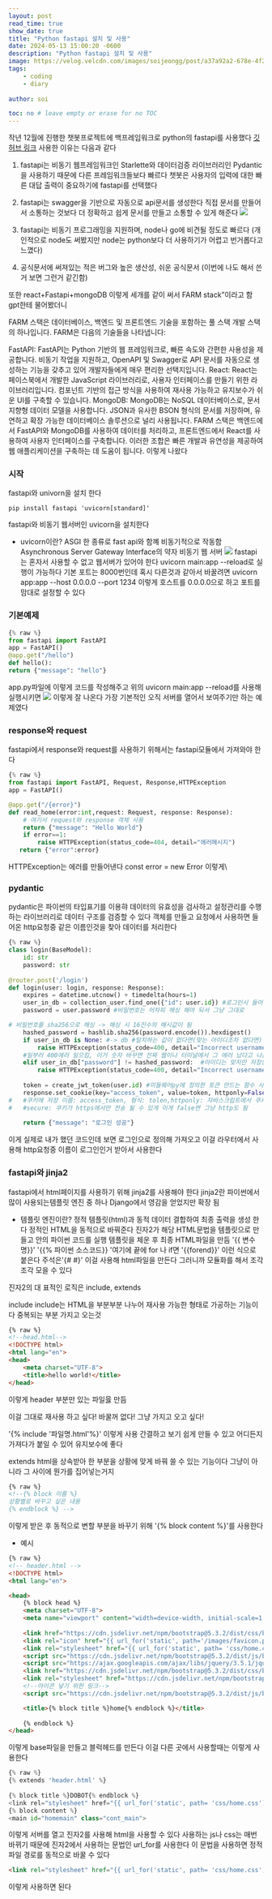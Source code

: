 ```yaml
---
layout: post
read_time: true
show_date: true
title: "Python fastapi 설치 및 사용"
date: 2024-05-13 15:00:20 -0600
description: "Python fastapi 설치 및 사용"
image: https://velog.velcdn.com/images/soijeongg/post/a37a92a2-678e-4f28-9162-248b6abeeaa6/image.png
tags: 
    - coding
    - diary
   
author: soi

toc: no # leave empty or erase for no TOC
---
```


작년 12월에 진행한 챗봇프로젝트에 백프레임워크로 python의 fastapi를 사용했다 
[깃허브 링크](https://github.com/2023-AISCHOOL-IOTA/D.O)
사용한 이유는 다음과 같다 
1. fastapi는 비동기 웹프레임워크인 Starlette와 데이터검증 라이브러리인 Pydantic을 사용하기 때문에 다른 프레임워크들보다 빠르다 
챗봇은 사용자의 입력에 대한 빠른 대답 출력이 중요하기에 fastapi를 선택했다 

2. fastapi는 swagger을 기반으로 자동으로 api문서를 생성한다 
직접 문서를 만들어서 소통하는 것보다 더 정확하고 쉽게 문서를 만들고 소통할 수 있게 해준다 
![](https://velog.velcdn.com/images/soijeongg/post/4f474cd9-4b5d-4df2-a4e7-04a548262cf8/image.png)

3. fastapi는 비동기 프로그래밍을 지원하며, node나 go에 비견될 정도로 빠르다 
(개인적으로 node도 써봤지만 node는 python보다 더 사용하기가 어렵고 번거롭다고 느꼈다)

4. 공식문서에 써져있는 적은 버그와 높은 생산성, 쉬운 공식문서 
(이번에 나도 해서 쓴거 보면 그런거 같긴함)

또한 react+Fastapi+mongoDB 이렇게 세개를 같이 써서 FARM stack”이라고 함
gpt한테 물어봤더니 

FARM 스택은 데이터베이스, 백엔드 및 프론트엔드 기술을 포함하는 풀 스택 개발 스택의 하나입니다. FARM은 다음의 기술들을 나타냅니다:

FastAPI: FastAPI는 Python 기반의 웹 프레임워크로, 빠른 속도와 간편한 사용성을 제공합니다. 비동기 작업을 지원하고, OpenAPI 및 Swagger로 API 문서를 자동으로 생성하는 기능을 갖추고 있어 개발자들에게 매우 편리한 선택지입니다.
React: React는 페이스북에서 개발한 JavaScript 라이브러리로, 사용자 인터페이스를 만들기 위한 라이브러리입니다. 컴포넌트 기반의 접근 방식을 사용하여 재사용 가능하고 유지보수가 쉬운 UI를 구축할 수 있습니다.
MongoDB: MongoDB는 NoSQL 데이터베이스로, 문서 지향형 데이터 모델을 사용합니다. JSON과 유사한 BSON 형식의 문서를 저장하며, 유연하고 확장 가능한 데이터베이스 솔루션으로 널리 사용됩니다.
FARM 스택은 백엔드에서 FastAPI와 MongoDB를 사용하여 데이터를 처리하고, 프론트엔드에서 React를 사용하여 사용자 인터페이스를 구축합니다. 이러한 조합은 빠른 개발과 유연성을 제공하여 웹 애플리케이션을 구축하는 데 도움이 됩니다.
이렇게 나왔다 

### 시작
fastapi와 univorn을 설치 한다 
```shell
pip install fastapi 'uvicorn[standard]'
```
fastapi와 비동기 웹서버인 uvicorn을 설치한다 

- uvicorn이란?
ASGI 한 종류로 fast api와 함꼐 비동기적으로 작동함
Asynchronous Server Gateway Interface의 약자 비동기 웹 서버
![](https://velog.velcdn.com/images/soijeongg/post/718841c9-0c8f-49e3-b14d-97a983204b10/image.png)
fastapi는 혼자서 사용할 수 없고 웹서버가 있어야 한다 
uvicorn main:app --reload로 실행이 가능하다 기본 포트는 8000번인데 혹시 다른것과 같아서 바꿀려면 uvicorn app:app --host 0.0.0.0 --port 1234 이렇게 호스트를 0.0.0.0으로 하고 포트를 맘대로 설정할 수 있다 

### 기본예제 
```python
{% raw %}
from fastapi import FastAPI
app = FastAPI()
@app.get("/hello")
def hello():
return {"message": "hello"}
```
app.py파일에 이렇게 코드를 작성해주고 위의 uvicorn main:app --reload를 사용해 실행시키면 
![](https://velog.velcdn.com/images/soijeongg/post/7e5fba5e-5e15-4a25-bf26-1e068e84d8f4/image.png)
이렇게 잘 나온다 
가장 기본적인 오직 서버를 열어서 보여주기만 하는 예제였다 

### response와 request
fastapi에서 response와 request를 사용하기 위해서는 fastapi모듈에서 가져와야 한다 
```python
{% raw %}
from fastapi import FastAPI, Request, Response,HTTPException
app = FastAPI()

@app.get("/{error}")
def read_home(error:int,request: Request, response: Response):
    # 여기서 request와 response 객체 사용
    return {"message": "Hello World"}
    if error==1:
    	raise HTTPException(status_code=404, detail="에러메시지")
   return {"error":error}
```
HTTPException는 에러를 만들어낸다  const error = new Error 이렇게\

### pydantic
pydantic은 파이썬의 타입표기를 이용햐 데이터의 유효성을 검사하고 설정관리를 수행하는 라이브러리로 데이터 구조를 검증할 수 있다 
객체를 만들고 요청에서 사용하면 들어온 http요청중 같은 이름인것을 찾아 데이터를 처리한다 
```python
{% raw %}
class login(BaseModel):
    id: str
    password: str
    
@router.post('/login')
def login(user: login, response: Response):
    expires = datetime.utcnow() + timedelta(hours=1)  
    user_in_db = collection_user.find_one({"id": user.id}) #로그인시 들어온 user라는 값에 있는 id를 가지고 일치하는게 있는지 검색
    password = user.password #비밀번호는 어차피 해싱 해야 되서 그냥 그대로 

# 비밀번호를 sha256으로 해싱 -> 해싱 시 16진수의 해시값이 됨
    hashed_password = hashlib.sha256(password.encode()).hexdigest()
    if user_in_db is None: #-> db #일치하는 값이 없다면(맞는 아이디조차 없다면)
        raise HTTPException(status_code=400, detail="Incorrect username or password")
    #일부러 400에러 일으킴, 이거 숫자 바꾸면 진짜 웹이나 터미널에서 그 에러 났다고 나옴 신기
    elif user_in_db["password"] != hashed_password:  #아이디는 맞지만 저장된 비밀번호가 해시비밀번호와 다르다면
        raise HTTPException(status_code=400, detail="Incorrect username or password")# 오류
    
    token = create_jwt_token(user.id) #미들웨어py에 정의한 토큰 만드는 함수 사용해 id를 가지고 토큰을 만듬
    response.set_cookie(key="access_token", value=token, httponly=False, secure=False, expires =expires.timestamp() ) 
#   #쿠키에 저장 이름: access_token, 형식: tolen,httponly: 자바스크립트에서 쿠키 접근X 보안 강화를 위해  
#   #secure: 쿠키가 https에서만 전송 될 수 있게 이게 false면 그냥 http도 됨 
   
    return {"message": "로그인 성공"}
```
이게 실제로 내가 했던 코드인데 보면 로그인으로 정의해 가져오고 이걸 라우터에서 사용해 http요청중 이름이 로그인인거 받아서 사용한다 

### fastapi와 jinja2
fastapi에서 html페이지를 사용하기 위해 jinja2를 사용해야 한다 
jinja2란 파이썬에서 많이 사용되는템플릿 엔진 중 하나
Django에서 영감을 얻었지만 확장 됨

- 템플릿 엔진이란?
정적 템플릿(html)과 동적 데이터 결합하여 최종 출력을 생성 한다
정적인 HTML을 동적으로 바꿔준다
진자2가 해당 HTML문법을 템플릿으로 만들고 안의 파이썬 코드를 실행
템플릿을 체운 후 최종 HTML파일을 만듬
'{{ 변수명}}'
'{{% 파이썬 소스코드}} '여기에 끝에 for 나 if면 '{{forend}}' 이런 식으로 붙은다
주석은'{# #}'
이걸 사용해 html파일을 만든다 
그러니까 모듈화를 해서 조각조각 모을 수 있다 

진자2의 대 표적인 로직은 include, extends

include
include는 HTML을 부분부분 나누어 재사용 가능한 형태로 가공하는 기능이다
중복되는 부분 가지고 오는것

```html
{% raw %}
<!--head.html-->
<!DOCTYPE html>
<html lang="en">
<head>
    <meta charset="UTF-8">
    <title>hello world!</title>
</head>
```
이렇게 header 부분만 있는 파일읋 만듬

이걸 그대로 재사용 하고 싶다! 바꿀꺼 없다! 그냥 가지고 오고 싶다!

'{% include '파일명.html'%}' 이렇게 사용
간결하고 보기 쉽게 만들 수 있고 어디든지 가져다가 붙일 수 있어 유지보수에 좋다

extends
html을 상속받아 한 부분을 상황에 맞게 바꿔 쓸 수 있는 기능이다
그냥이 아니라 그 사이에 뭔가를 집어넣는거지
```html
{% raw %}
<!--{% block 이름 %}
상황별로 바꾸고 싶은 내용
{% endblock %} -->
```
이렇게 받은 후 동적으로 변할 부분을 바꾸기 위해 '{% block content %}'를 사용한다 

- 예시
```html
{% raw %}
<!-- header.html -->
<!DOCTYPE html>
<html lang="en">

<head>
    {% block head %}
    <meta charset="UTF-8">
    <meta name="viewport" content="width=device-width, initial-scale=1.0">
    
    <link href="https://cdn.jsdelivr.net/npm/bootstrap@5.3.2/dist/css/bootstrap.min.css" rel="stylesheet">
    <link rel="icon" href="{{ url_for('static', path='/images/favicon.png') }}" type="image/x-icon">
    <link rel="stylesheet" href="{{ url_for('static', path= 'css/home.css')}}">
    <script src="https://cdn.jsdelivr.net/npm/bootstrap@5.3.2/dist/js/bootstrap.bundle.min.js"></script>
    <script src="https://ajax.googleapis.com/ajax/libs/jquery/3.5.1/jquery.min.js"></script>
    <link href="https://cdn.jsdelivr.net/npm/bootstrap@5.3.2/dist/css/bootstrap.min.css" rel="stylesheet">
    <link rel="stylesheet" href="https://cdn.jsdelivr.net/npm/bootstrap-icons@1.10.5/font/bootstrap-icons.css">
    <!--아이콘 넣기 위한 링크-->
    <script src="https://cdn.jsdelivr.net/npm/bootstrap@5.3.2/dist/js/bootstrap.bundle.min.js"></script>

    <title>{% block title %}home{% endblock %}</title>
    
    {% endblock %}
</head>
```
이렇게 base파일을 만들고 블럭헤드를 만든다 
이걸 다른 곳에서 사용할때는 이렇게 사용한다 
```python
{% raw %}
{% extends 'header.html' %}
 
{% block title %}DOBOT{% endblock %}
<link rel="stylesheet" href="{{ url_for('static', path= 'css/home.css')}}">
{% block content %}
<main id="homemain" class="cont_main">
```

이렇게 서버를 열고 진자2를 사용해 html을 사용할 수 있다 
사용하는 js나 css는 매번 바뀌기 때문에 진자2에서 사용하는 문법인 url_for를 사용한다 
이 문법을 사용하면 정적파일 경로를 동적으로 바꿀 수 있다 
```html
<link rel="stylesheet" href="{{ url_for('static', path= 'css/home.css')}}">
```
이렇게 사용하면 된다 